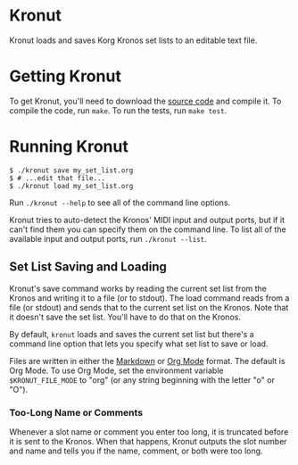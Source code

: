 # Kronut

Kronut loads and saves Korg Kronos set lists to an editable text file.

# Getting Kronut

To get Kronut, you'll need to download the
[source code](https://github.com/jimm/kronut) and compile it. To compile the
code, run `make`. To run the tests, run `make test`.

# Running Kronut

```
$ ./kronut save my_set_list.org
$ # ...edit that file...
$ ./kronut load my_set_list.org
```

Run `./kronut --help` to see all of the command line options.

Kronut tries to auto-detect the Kronos' MIDI input and output ports, but if
it can't find them you can specify them on the command line. To list all of
the available input and output ports, run `./kronut --list`.

## Set List Saving and Loading

Kronut's save command works by reading the current set list from the Kronos
and writing it to a file (or to stdout). The load command reads from a file
(or stdout) and sends that to the current set list on the Kronos. Note that
it doesn't save the set list. You'll have to do that on the Kronos.

By default, `kronut` loads and saves the current set list but there's a
command line option that lets you specify what set list to save or load.

Files are written in either the [Markdown](https://www.markdownguide.org/)
or [Org Mode](https://orgmode.org/) format. The default is Org Mode. To use
Org Mode, set the environment variable `$KRONUT_FILE_MODE` to "org" (or any
string beginning with the letter "o" or "O").

### Too-Long Name or Comments

Whenever a slot name or comment you enter too long, it is truncated before
it is sent to the Kronos. When that happens, Kronut outputs the slot number
and name and tells you if the name, comment, or both were too long.
